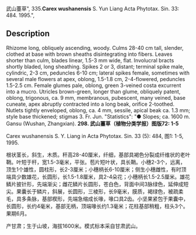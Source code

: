 武山薹草",
335.**Carex wushanensis** S. Yun Liang Acta Phytotax. Sin. 33: 484. 1995.",

## Description
Rhizome long, obliquely ascending, woody. Culms 28-40 cm tall, slender, clothed at base with brown sheaths disintegrating into fibers. Leaves shorter than culm, blades linear, 1.5-3 mm wide, flat. Involucral bracts shortly bladed, long sheathing. Spikes 2 or 3, distant; terminal spike male, cylindric, 2-3 cm, peduncles 6-10 cm; lateral spikes female, sometimes with several male flowers at apex, oblong, 1.5-1.8 cm, 2-4-flowered, peduncles 1.5-2.5 cm. Female glumes pale, oblong, green 3-veined costa excurrent into a mucro. Utricles brown-green, longer than glume, obliquely patent, oblong, trigonous, ca. 9 mm, membranous, pubescent, many veined, base cuneate, apex abruptly contracted into a long beak, orifice 2-toothed. Nutlets tightly enveloped, oblong, ca. 4 mm, sessile, apical beak ca. 1.3 mm; style base thickened; stigmas 3. Fr. Jun.
  "Statistics": "● Slopes; ca. 1600 m. Gansu (Wushan, Zhangxian).
**298. 武山薹草（植物分类学报）图版72: 1-5**

Carex wushanensis S. Y. Liang in Acta Phytotax. Sin. 33 (5): 484, 图1: 1-5, 1995.

根状茎长，斜生，木质。秆高28-40厘米，纤细，基部具褐色分裂成纤维状的老叶鞘。叶短于秆，宽1.5-3毫米，平张。苞片短叶状，具长鞘。小穗2-3个，远离，顶生1个雄性，圆柱形，长2-3厘米；小穗柄长6-10厘米；侧生小穗雌性，有时顶端具少数雄花，长圆形，长1.5-1.8厘米，具2-4朵花；小穗柄长1.5-2.5厘米。雄花鳞片披针形，先端渐尖；雌花鳞片长圆形，苍白色，背面中间3脉绿色，延伸成短尖。果囊长于鳞片，斜展，长圆形，三棱形，长9毫米，膜质，褐绿色，被疏柔毛，具多条脉，基部楔形，先端急缩成长喙，喙口具2齿。小坚果紧包于果囊中，长圆形，长约4毫米，基部无柄，顶端喙长约1.3毫米；花柱基部稍粗，柱头3个。果期6月。

产甘肃；生于山坡，海拔1600米。模式标本采自甘肃武山。
